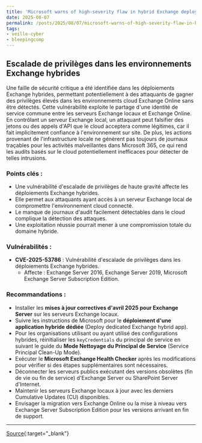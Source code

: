 ```yaml
---
title: 'Microsoft warns of high-severity flaw in hybrid Exchange deployments'
date: 2025-08-07
permalink: /posts/2025/08/07/microsoft-warns-of-high-severity-flaw-in-hybrid-exchange-deployments/
tags:
- veille-cyber
- bleepingcomp
---
```

## Escalade de privilèges dans les environnements Exchange hybrides

Une faille de sécurité critique a été identifiée dans les déploiements Exchange hybrides, permettant potentiellement à des attaquants de gagner des privilèges élevés dans les environnements cloud Exchange Online sans être détectés. Cette vulnérabilité exploite le partage d'une identité de service commune entre les serveurs Exchange locaux et Exchange Online. En contrôlant un serveur Exchange local, un attaquant peut falsifier des jetons ou des appels d'API que le cloud acceptera comme légitimes, car il fait implicitement confiance à l'environnement sur site. De plus, les actions provenant de l'infrastructure locale ne génèrent pas toujours de journaux traçables pour les activités malveillantes dans Microsoft 365, ce qui rend les audits basés sur le cloud potentiellement inefficaces pour détecter de telles intrusions.

### Points clés :

*   Une vulnérabilité d'escalade de privilèges de haute gravité affecte les déploiements Exchange hybrides.
*   Elle permet aux attaquants ayant accès à un serveur Exchange local de compromettre l'environnement cloud connecté.
*   Le manque de journaux d'audit facilement détectables dans le cloud complique la détection des attaques.
*   Une exploitation réussie pourrait mener à une compromission totale du domaine hybride.

### Vulnérabilités :

*   **CVE-2025-53786** : Vulnérabilité d'escalade de privilèges dans les déploiements Exchange hybrides.
    *   Affecte : Exchange Server 2016, Exchange Server 2019, Microsoft Exchange Server Subscription Edition.

### Recommandations :

*   Installer les **mises à jour correctives d'avril 2025 pour Exchange Server** sur les serveurs Exchange locaux.
*   Suivre les instructions de Microsoft pour le **déploiement d'une application hybride dédiée** (Deploy dedicated Exchange hybrid app).
*   Pour les organisations utilisant ou ayant utilisé des configurations hybrides, réinitialiser les `keyCredentials` du principal de service en suivant le guide du **Mode Nettoyage du Principal de Service** (Service Principal Clean-Up Mode).
*   Exécuter le **Microsoft Exchange Health Checker** après les modifications pour vérifier si des étapes supplémentaires sont nécessaires.
*   Déconnecter les serveurs publics exécutant des versions obsolètes (fin de vie ou fin de service) d'Exchange Server ou SharePoint Server d'Internet.
*   Maintenir les serveurs Exchange locaux à jour avec les derniers Cumulative Updates (CU) disponibles.
*   Envisager la migration vers Exchange Online ou la mise à niveau vers Exchange Server Subscription Edition pour les versions arrivant en fin de support.

---
[Source](https://www.bleepingcomputer.com/news/microsoft/microsoft-warns-of-high-severity-flaw-in-hybrid-exchange-deployments/){:target="_blank"}
